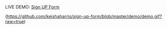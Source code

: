 LIVE DEMO:
[Sign UP Form](https://keishaharris.github.io/sign-up-form)

(https://github.com/keishaharris/sign-up-form/blob/master/demo/demo.gif?raw=true)

